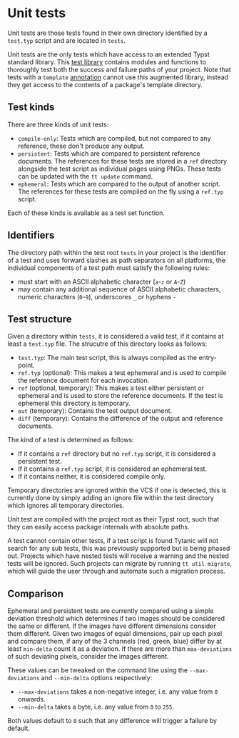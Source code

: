 # Unit tests
Unit tests are those tests found in their own directory identified by a `test.typ` script and are located in `tests`.

Unit tests are the only tests which have access to an extended Typst standard library.
This [test library](./lib.md) contains modules and functions to thoroughly test both the success and failure paths of your project.
Note that tests with a `template` [annotation] cannot use this augmented library, instead they get access to the contents of a package's template directory.

## Test kinds
There are three kinds of unit tests:
- `compile-only`: Tests which are compiled, but not compared to any reference, these don't produce any output.
- `persistent`: Tests which are compared to persistent reference documents.
  The references for these tests are stored in a `ref` directory alongside the test script as individual pages using PNGs.
  These tests can be updated with the `tt update` command.
- `ephemeral`: Tests which are compared to the output of another script.
  The references for these tests are compiled on the fly using a `ref.typ` script.

Each of these kinds is available as a test set function.

## Identifiers
The directory path within the test root `tests` in your project is the identifier of a test and uses forward slashes as path separators on all platforms, the individual components of a test path must satisfy the following rules:
- must start with an ASCII alphabetic character (`a`-`z` or `A`-`Z`)
- may contain any additional sequence of ASCII alphabetic characters, numeric characters (`0`-`9`), underscores `_` or hyphens `-`

## Test structure
Given a directory within `tests`, it is considered a valid test, if it contains at least a `test.typ` file.
The strucutre of this directory looks as follows:
- `test.typ`: The main test script, this is always compiled as the entry-point.
- `ref.typ` (optional): This makes a test ephemeral and is used to compile the reference document for each invocation.
- `ref` (optional, temporary): This makes a test either persistent or ephemeral and is used to store the reference documents.
  If the test is ephemeral this directory is temporary.
- `out` (temporary): Contains the test output document.
- `diff` (temporary): Contains the difference of the output and reference documents.

The kind of a test is determined as follows:
- If it contains a `ref` directory but no `ref.typ` script, it is considered a persistent test.
- If it contains a `ref.typ` script, it is considered an ephemeral test.
- If it contains neither, it is considered compile only.

Temporary directories are ignored within the VCS if one is detected, this is currently done by simply adding an ignore file within the test directory which ignores all temporary directories.

Unit test are compiled with the project root as their Typst root, such that they can easily access package internals with absolute paths.

<div class="warning">

A test cannot contain other tests, if a test script is found Tytanic will not search for any sub tests, this was previously supported but is being phased out.
Projects which have nested tests will receive a warning and the nested tests will be ignored.
Such projects can migrate by running `tt util migrate`, which will guide the user through and automate such a migration process.

</div>

## Comparison
Ephemeral and persistent tests are currently compared using a simple deviation threshold which determines if two images should be considered the same or different.
If the images have different dimensions consider them different.
Given two images of equal dimensions, pair up each pixel and compare them, if any of the 3 channels (red, green, blue) differ by at least `min-delta` count it as a deviation.
If there are more than `max-deviations` of such deviating pixels, consider the images different.

These values can be tweaked on the command line using the `--max-deviations` and `--min-delta` options respectively:
- `--max-deviations` takes a non-negative integer, i.e. any value from `0` onwards.
- `--min-delta` takes a byte, i.e. any value from `0` to `255`.

Both values default to `0` such that any difference will trigger a failure by default.

[annotation]: ./annotations.md
